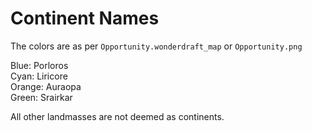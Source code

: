 # Continent Names

The colors are as per `Opportunity.wonderdraft_map` or `Opportunity.png`

Blue: Porloros  
Cyan: Liricore  
Orange: Auraopa  
Green: Srairkar

All other landmasses are not deemed as continents.
